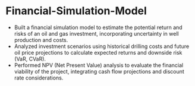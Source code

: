 # Financial-Simulation-Model
- Built a financial simulation model to estimate the potential return and risks of an oil and gas investment, incorporating uncertainty in well production and costs.
- Analyzed investment scenarios using historical drilling costs and future oil price projections to calculate expected returns and downside risk (VaR, CVaR).
- Performed NPV (Net Present Value) analysis to evaluate the financial viability of the project, integrating cash flow projections and discount rate considerations.
